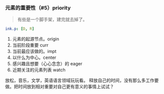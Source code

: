 ### 元素的重要性（#5）priority

> 有些是一个脚手架，建完就去掉了。

```yaml
ink.p: [D, R]
```

1. 元素的起源节点。origin
2. 当前阶段重要 curr
3. 当前最应该做的。impt
4. 以什么为中心。center
5. 感兴趣且想要（心心念念）的 eager
6. 近期关注的元素列表 watch


放松，音乐，文学，英语语言领域玩玩看。
释放自己的时间，没有那么多工作要做。把时间放到相对重要对自己更有意义的事情上试试？